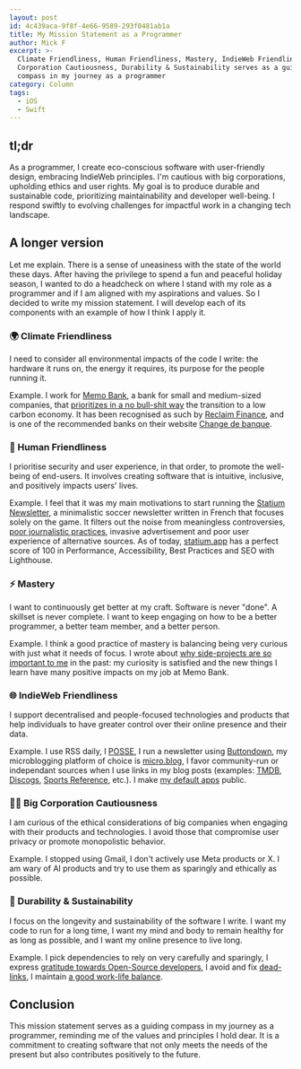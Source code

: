 ```yaml
---
layout: post
id: 4c439aca-9f8f-4e66-9589-293f0481ab1a
title: My Mission Statement as a Programmer
author: Mick F
excerpt: >-
  Climate Friendliness, Human Friendliness, Mastery, IndieWeb Friendliness, Big
  Corporation Cautiousness, Durability & Sustainability serves as a guiding
  compass in my journey as a programmer
category: Column
tags:
  - iOS
  - Swift
---
```


## tl;dr

As a programmer, I create eco-conscious software with user-friendly design,
embracing IndieWeb principles. I'm cautious with big corporations, upholding
ethics and user rights. My goal is to produce durable and sustainable code,
prioritizing maintainability and developer well-being. I respond swiftly to
evolving challenges for impactful work in a changing tech landscape.

## A longer version

Let me explain. There is a sense of uneasiness with the state of the world these
days. After having the privilege to spend a fun and peaceful holiday season, I
wanted to do a headcheck on where I stand with my role as a programmer and if I
am aligned with my aspirations and values. So I decided to write my mission
statement. I will develop each of its components with an example of how I think
I apply it.

### 🌍 Climate Friendliness

I need to consider all environmental impacts of the code I write: the hardware
it runs on, the energy it requires, its purpose for the people running it.

Example. I work for [Memo Bank][18], a bank for small and medium-sized
companies, that [prioritizes in a no bull-shit way][1] the transition to a low
carbon economy. It has been recognised as such by [Reclaim Finance][2], and is
one of the recommended banks on their website [Change de banque][3].

### 🤝 Human Friendliness

I prioritise security and user experience, in that order, to promote the
well-being of end-users. It involves creating software that is intuitive,
inclusive, and positively impacts users' lives.

Example. I feel that it was my main motivations to start running the [Statium
Newsletter][4], a minimalistic soccer newsletter written in French that focuses
solely on the game. It filters out the noise from meaningless controversies,
[poor journalistic practices][5], invasive advertisement and poor user
experience of alternative sources. As of today, [statium.app][6] has a perfect
score of 100 in Performance, Accessibility, Best Practices and SEO with
Lighthouse.

### ⚡ Mastery

I want to continuously get better at my craft. Software is never "done". A
skillset is never complete. I want to keep engaging on how to be a better
programmer, a better team member, and a better person.

Example. I think a good practice of mastery is balancing being very curious with
just what it needs of focus. I wrote about [why side-projects are so important
to me][7] in the past: my curiosity is satisfied and the new things I learn have
many positive impacts on my job at Memo Bank.

### 🌐 IndieWeb Friendliness

I support decentralised and people-focused technologies and products that help
individuals to have greater control over their online presence and their data.

Example. I use RSS daily, I [POSSE][8], I run a newsletter using
[Buttondown][9], my microblogging platform of choice is [micro.blog][10], I
favor community-run or independant sources when I use links in my blog posts
(examples: [TMDB][11], [Discogs][12], [Sports Reference][13], etc.). I make [my
default apps][14] public.

### 🕵️‍♂️ Big Corporation Cautiousness

I am curious of the ethical considerations of big companies when engaging with
their products and technologies. I avoid those that compromise user privacy or
promote monopolistic behavior.

Example. I stopped using Gmail, I don't actively use Meta products or X. I am
wary of AI products and try to use them as sparingly and ethically as possible.

### 🌱 Durability & Sustainability

I focus on the longevity and sustainability of the software I write. I want my
code to run for a long time, I want my mind and body to remain healthy for as
long as possible, and I want my online presence to live long.

Example. I pick dependencies to rely on very carefully and sparingly, I express
[gratitude towards Open-Source developers][15], I avoid and fix
[dead-links][16], I maintain [a good work-life balance][17].

## Conclusion

This mission statement serves as a guiding compass in my journey as a
programmer, reminding me of the values and principles I hold dear. It is a
commitment to creating software that not only meets the needs of the present but
also contributes positively to the future.

[1]: https://memo.bank/nos-engagements/
[2]: https://reclaimfinance.org/site/
[3]: https://change-de-banque.org/
[4]: https://www.statium.app/newsletter
[5]: https://www.statium.app/newsletter/posts/newsletter-222
[6]: https://www.statium.app/
[7]: https://bootstragram.com/blog/side-projects-2022/
[8]: https://indieweb.org/POSSE
[9]: https://buttondown.email/
[10]: https://micro.blog/
[11]: https://www.themoviedb.org/about
[12]: https://www.discogs.com/about
[13]: https://www.sports-reference.com/
[14]: https://www.mickf.net/default-apps
[15]: https://micro.mickf.net/2023/10/31/144426.html
[16]: https://micro.mickf.net/2023/03/08/every-month-or.html
[17]: https://micro.mickf.net/2023/12/26/good-old-fashioned.html
[18]: https://memo.bank/
